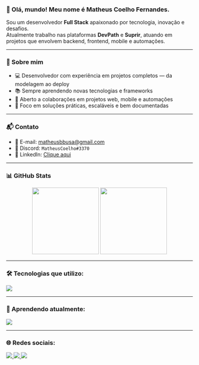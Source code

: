### 👋 Olá, mundo! Meu nome é Matheus Coelho Fernandes.

Sou um desenvolvedor **Full Stack** apaixonado por tecnologia, inovação e desafios.  
Atualmente trabalho nas plataformas **DevPath** e **Suprir**, atuando em projetos que envolvem backend, frontend, mobile e automações.

---

### 🚀 Sobre mim

- 💻 Desenvolvedor com experiência em projetos completos — da modelagem ao deploy
- 📚 Sempre aprendendo novas tecnologias e frameworks
- 🤝 Aberto a colaborações em projetos web, mobile e automações
- 🎯 Foco em soluções práticas, escaláveis e bem documentadas

---

### 📬 Contato

- 📧 E-mail: [matheusbbusa@gmail.com](mailto:matheusbbusa@gmail.com)  
- 💬 Discord: `MatheusCoelho#3370`  
- 💼 LinkedIn: [Clique aqui](https://www.linkedin.com/in/matheus-coelho-fernandes-b7a5231b3/)

---

### 📊 GitHub Stats

<div align="center">
  <img height="180em" src="https://github-readme-stats.vercel.app/api?username=MatheusCoelho13&show_icons=true&count_private=true&theme=github_dark" />
  <img height="180em" src="https://github-readme-stats.vercel.app/api/top-langs/?username=MatheusCoelho13&layout=compact&theme=github_dark"/>
</div>

---

### 🛠️ Tecnologias que utilizo:

<a href="https://skillicons.dev" target="_blank">
  <img src="https://skillicons.dev/icons?i=html,css,js,ts,php,nodejs,react,nextjs,flutter,dart,mysql,postgres,vscode,figma,bots&perline=8" />
</a>

---

### 📘 Aprendendo atualmente:

<a href="https://skillicons.dev" target="_blank">
  <img src="https://skillicons.dev/icons?i=mongodb,c,py,androidstudio,aws,docker&perline=7" />
</a>

---

### 🌐 Redes sociais:

<div>
  <a href="https://www.linkedin.com/in/matheus-coelho-fernandes-b7a5231b3/" target="_blank">
    <img src="https://img.shields.io/badge/-LinkedIn-%230077B5?style=for-the-badge&logo=linkedin&logoColor=white">
  </a>
  <a href="https://www.twitch.tv/Coelho_matheus" target="_blank">
    <img src="https://img.shields.io/badge/Twitch-9146FF?style=for-the-badge&logo=twitch&logoColor=white">
  </a>
  <a href="https://www.youtube.com/channel/UCHVXDDvXMhP1zDgqv0DfKSw" target="_blank">
    <img src="https://img.shields.io/badge/YouTube-FF0000?style=for-the-badge&logo=youtube&logoColor=white">
  </a>
</div>
